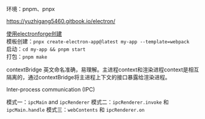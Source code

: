 环境：pnpm、pnpx

https://yuzhigang5460.gitbook.io/electron/


[使用electronforge创建](https://www.electronforge.io/)    
模板创建：`pnpx create-electron-app@latest my-app --template=webpack`  
启动：`cd my-app && pnpm start`  
打包：`pnpm make`  



contextBridge 
英文命名准确，易理解。主进程context和渲染进程context是相互隔离的，通过contextBridge将主进程上下文的接口暴露给渲染进程。

Inter-process communication (IPC) 

模式一：`ipcMain` and `ipcRenderer`
模式二：`ipcRenderer.invoke` 和 `ipcMain.handle`
模式三：`webContents` 和  `ipcRenderer.on`  

